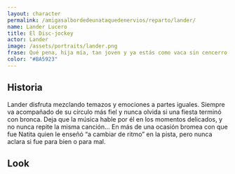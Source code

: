 ```yaml
---
layout: character
permalink: /amigasalbordedeunataquedenervios/reparto/lander/
name: Lander Lucero
title: El Disc-jockey​
actor: Lander 
image: /assets/portraits/lander.png
frase: Qué pena, hija mía, tan joven y ya estás como vaca sin cencerro.
color: "#BA5923"
---
```


## Historia

Lander disfruta mezclando temazos y emociones a partes iguales. Siempre va acompañado de su círculo más fiel y nunca olvida si una fiesta terminó con bronca. Deja que la música hable por él en los momentos delicados, y no nunca repite la misma canción… En más de una ocasión bromea con que fue Natita quien le enseñó “a cambiar de ritmo” en la pista, pero nunca aclara si fue para bien o para mal.

## Look


